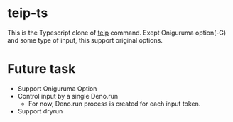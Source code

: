 # teip-ts

This is the Typescript clone of [teip](https://github.com/greymd/teip) command.
Exept Oniguruma option(-G) and some type of input, this support original options.

# Future task

- Support Oniguruma Option
- Control input by a single Deno.run
  - For now, Deno.run process is created for each input token.
- Support dryrun
